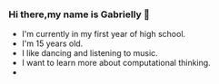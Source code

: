### Hi there,my name is Gabrielly 👋

-  I'm currently in my first year of high school.
-  I'm 15 years old.
-  I like dancing and listening to music.
-  I want to learn more about computational thinking.
-
